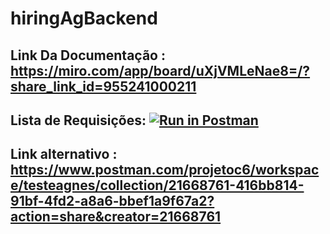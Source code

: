 # hiringAgBackend

## Link Da Documentação : <a>https://miro.com/app/board/uXjVMLeNae8=/?share_link_id=955241000211</a>
## Lista de Requisições: <a>[![Run in Postman](https://run.pstmn.io/button.svg)](https://app.getpostman.com/run-collection/21668761-416bb814-91bf-4fd2-a8a6-bbef1a9f67a2?action=collection%2Ffork&collection-url=entityId%3D21668761-416bb814-91bf-4fd2-a8a6-bbef1a9f67a2%26entityType%3Dcollection%26workspaceId%3D5865affc-e29d-49b0-b5b0-5a5ea2d47878)</a>
## Link alternativo : <a>https://www.postman.com/projetoc6/workspace/testeagnes/collection/21668761-416bb814-91bf-4fd2-a8a6-bbef1a9f67a2?action=share&creator=21668761</a>
